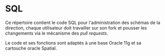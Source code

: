 # SQL

Ce répertoire contient le code SQL pour l'administration des schémas de la direction, chaque utilisateur doit travailler sur son fork et pousser les changements via le mécanisme des *pull requests*.

Le code et ses fonctions sont adaptés à une base Oracle 11g et sa cartouche oracle Spatial.
